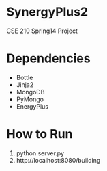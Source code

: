 SynergyPlus2
============
CSE 210 Spring14 Project

# Dependencies
* Bottle
* Jinja2
* MongoDB
* PyMongo
* EnergyPlus

# How to Run
1. python server.py
2. http://localhost:8080/building
